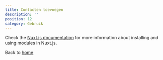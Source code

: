 ```yaml
---
title: Contacten toevoegen
description: ''
position: 12
category: Gebruik
---
```


Check the [Nuxt.js documentation](https://nuxtjs.org/guides/configuration-glossary/configuration-modules) for more information about installing and using modules in Nuxt.js.


Back to [home](/)